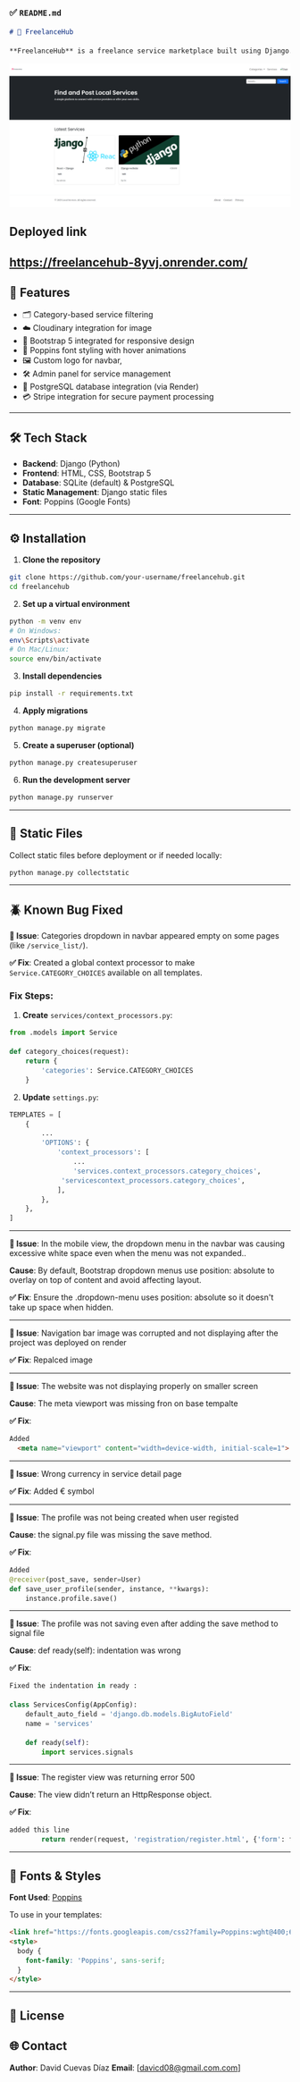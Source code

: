 
### ✅ `README.md`

```markdown
# 🎯 FreelanceHub

**FreelanceHub** is a freelance service marketplace built using Django. It allows users to browse, filter, and search freelance services by category. The platform is responsive, fast, and easy to navigate.
```


![Homepage](services/static/assets/images/home.png)



## Deployed link

https://freelancehub-8yvj.onrender.com/
---

## 🚀 Features

- 🗂 Category-based service filtering
- ☁️ Cloudinary integration for image
- 🧩 Bootstrap 5 integrated for responsive design
- 🎨 Poppins font styling with hover animations
- 🖼 Custom logo for navbar,
- 🛠 Admin panel for service management
- 🐘 PostgreSQL database integration (via Render)
- 💳 Stripe integration for secure payment processing
---

## 🛠 Tech Stack

- **Backend**: Django (Python)
- **Frontend**: HTML, CSS, Bootstrap 5
- **Database**: SQLite (default) & PostgreSQL
- **Static Management**: Django static files
- **Font**: Poppins (Google Fonts)



---

## ⚙️ Installation

1. **Clone the repository**
```bash
git clone https://github.com/your-username/freelancehub.git
cd freelancehub
````

2. **Set up a virtual environment**

```bash
python -m venv env
# On Windows:
env\Scripts\activate
# On Mac/Linux:
source env/bin/activate
```

3. **Install dependencies**

```bash
pip install -r requirements.txt
```

4. **Apply migrations**

```bash
python manage.py migrate
```

5. **Create a superuser (optional)**

```bash
python manage.py createsuperuser
```

6. **Run the development server**

```bash
python manage.py runserver
```

---

## 📁 Static Files

Collect static files before deployment or if needed locally:

```bash
python manage.py collectstatic
```

---

## 🪲 Known Bug Fixed

**🔧 Issue**: Categories dropdown in navbar appeared empty on some pages (like `/service_list/`).

**✅ Fix**: Created a global context processor to make `Service.CATEGORY_CHOICES` available on all templates.

### Fix Steps:

1. **Create** `services/context_processors.py`:

```python
from .models import Service

def category_choices(request):
    return {
        'categories': Service.CATEGORY_CHOICES
    }
```

2. **Update** `settings.py`:

```python
TEMPLATES = [
    {
        ...
        'OPTIONS': {
            'context_processors': [
                ...
                'services.context_processors.category_choices',
             'servicescontext_processors.category_choices',
            ],
        },
    },
]
```

---
**🔧 Issue**: In the mobile view, the dropdown menu in the navbar was causing excessive white space even when the menu was not expanded..

**Cause**:
By default, Bootstrap dropdown menus use position: absolute to overlay on top of content and avoid affecting layout.

**✅ Fix**:
Ensure the .dropdown-menu uses position: absolute so it doesn't take up space when hidden.


---

**🔧 Issue**: Navigation bar image was corrupted and not displaying after the project was deployed on render

**✅ Fix**:
Repalced image

---

**🔧 Issue**: The website was not displaying properly on smaller screen 

**Cause**:
The meta viewport was missing fron <head> on base tempalte

**✅ Fix**:
```html
Added
  <meta name="viewport" content="width=device-width, initial-scale=1">

```
---

**🔧 Issue**: Wrong currency in service detail page

**✅ Fix**:
Added € symbol 

---

**🔧 Issue**: The profile was not being created when user registed

**Cause**: the signal.py file was missing the save method.

**✅ Fix**:

```python
Added 
@receiver(post_save, sender=User)
def save_user_profile(sender, instance, **kwargs):
    instance.profile.save()
```


---

**🔧 Issue**: The profile was not saving even after adding the save method to signal file

**Cause**: def ready(self): indentation was wrong

**✅ Fix**:
```python
Fixed the indentation in ready :

class ServicesConfig(AppConfig):
    default_auto_field = 'django.db.models.BigAutoField'
    name = 'services'

    def ready(self):
        import services.signals
```



---

**🔧 Issue**: The  register view was returning error 500

**Cause**: The view didn’t return an HttpResponse object.

**✅ Fix**:
```python
added this line 
        return render(request, 'registration/register.html', {'form': form})
```
---

## 🎨 Fonts & Styles


**Font Used**: [Poppins](https://fonts.google.com/specimen/Poppins)

To use in your templates:

```html
<link href="https://fonts.googleapis.com/css2?family=Poppins:wght@400;600&display=swap" rel="stylesheet">
<style>
  body {
    font-family: 'Poppins', sans-serif;
  }
</style>
```


---

## 📄 License



## 🌐 Contact

**Author**: David Cuevas Díaz
**Email**: [davicd08@gmail.com.com]


